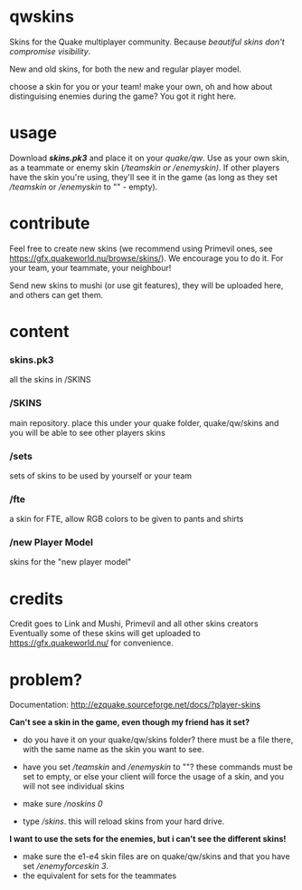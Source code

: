 # qwskins
Skins for the Quake multiplayer community. Because *beautiful skins don't compromise visibility*.

New and old skins, for both the new and regular player model.

choose a skin for you or your team! make your own, oh and how about distinguising enemies during the game? You got it right here.

# usage
Download ***skins.pk3*** and place it on your *quake/qw*. Use as your own skin, as a teammate or enemy skin (*/teamskin or /enemyskin)*. If other players have the skin you're using, they'll see it in the game (as long as they set */teamskin* or */enemyskin* to "" - empty).

# contribute
Feel free to create new skins (we recommend using Primevil ones, see  https://gfx.quakeworld.nu/browse/skins/). We encourage you to do it. For your team, your teammate, your neighbour!

Send new skins to mushi (or use git features), they will be uploaded here, and others can get them.

# content
### skins.pk3
all the skins in /SKINS

### /SKINS 
main repository. place this under your quake folder, quake/qw/skins and you will be able to see other players skins

### /sets
sets of skins to be used by yourself or your team

### /fte 
a skin for FTE, allow RGB colors to be given to pants and shirts

### /new Player Model 
skins for the "new player model"

# credits
Credit goes to Link and Mushi, Primevil and all other skins creators
Eventually some of these skins will get uploaded to https://gfx.quakeworld.nu/ for convenience.

# problem?
Documentation: http://ezquake.sourceforge.net/docs/?player-skins

**Can't see a skin in the game, even though my friend has it set?**
- do you have it on your quake/qw/skins folder? there must be a file there, with the same name as the skin you want to see.

- have you set  */teamskin* and */enemyskin* to ""? these commands must be set to empty, or else your client will force the usage of a skin, and you will not see individual skins

- make sure */noskins 0* 

- type */skins*. this will reload skins from your hard drive.

**I want to use the sets for the enemies, but i can't see the different skins!**
- make sure the e1-e4 skin files are on quake/qw/skins and that you have set */enemyforceskin 3*. 
- the equivalent for sets for the teammates

